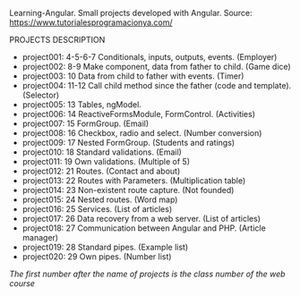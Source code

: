 Learning-Angular.
Small projects developed with Angular.
Source: https://www.tutorialesprogramacionya.com/


PROJECTS DESCRIPTION

- project001: 4-5-6-7  Conditionals, inputs, outputs, events. (Employer)
- project002: 8-9  Make component, data from father to child. (Game dice)
- project003: 10  Data from child to father with events. (Timer)
- project004: 11-12  Call child method since the father (code and template). (Selector)
- project005: 13  Tables, ngModel.
- project006: 14  ReactiveFormsModule, FormControl. (Activities)
- project007: 15  FormGroup. (Email)
- project008: 16  Checkbox, radio and select. (Number conversion)
- project009: 17  Nested FormGroup. (Students and ratings)
- project010: 18  Standard validations. (Email)
- project011: 19  Own validations.  (Multiple of 5)
- project012: 21  Routes. (Contact and about)
- project013: 22  Routes with Parameters. (Multiplication table)
- project014: 23  Non-existent route capture. (Not founded)
- project015: 24  Nested routes. (Word map)
- project016: 25  Services. (List of articles)
- project017: 26  Data recovery from a web server. (List of articles) 
- project018: 27  Communication between Angular and PHP. (Article manager)
- project019: 28  Standard pipes. (Example list)
- project020: 29  Own pipes. (Number list)

*The first number after the name of projects is the class number of the web course*